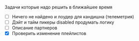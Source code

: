 Задачи которые надо решить в ближайшее время
- [ ] Ничего не найдено и лоудер для кандишна (телеметрия)
- [ ] Дэйт и тайм пикеры disabled продумать логику
- [ ] Описание партнеров
- [x] Проверить изменение плейлистов
